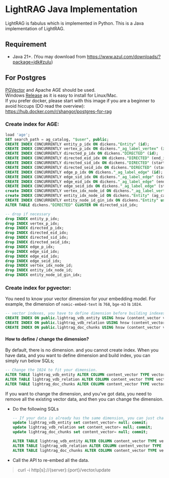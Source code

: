 # LightRAG Java Implementation

LightRAG is fabulus which is implemented in Python. This is a Java implementation of LightRAG.

## Requirement
- Java 21+. (You may download from https://www.azul.com/downloads/?package=jdk#zulu) 

## For Postgres
[PGVector](https://github.com/pgvector/pgvector) and Apache AGE should be used.  
Windows [Release](https://github.com/ShanGor/apache-age-windows/releases/tag/PG17%2Fv1.5.0-rc0) as it is easy to install for Linux/Mac.  
If you prefer docker, please start with this image if you are a beginner to avoid hiccups (DO read the overview): https://hub.docker.com/r/shangor/postgres-for-rag
### Create index for AGE:
```sql
load 'age';
SET search_path = ag_catalog, "$user", public;
CREATE INDEX CONCURRENTLY entity_p_idx ON dickens."Entity" (id);
CREATE INDEX CONCURRENTLY vertex_p_idx ON dickens."_ag_label_vertex" (id);
CREATE INDEX CONCURRENTLY directed_p_idx ON dickens."DIRECTED" (id);
CREATE INDEX CONCURRENTLY directed_eid_idx ON dickens."DIRECTED" (end_id);
CREATE INDEX CONCURRENTLY directed_sid_idx ON dickens."DIRECTED" (start_id);
CREATE INDEX CONCURRENTLY directed_seid_idx ON dickens."DIRECTED" (start_id,end_id);
CREATE INDEX CONCURRENTLY edge_p_idx ON dickens."_ag_label_edge" (id);
CREATE INDEX CONCURRENTLY edge_sid_idx ON dickens."_ag_label_edge" (start_id);
CREATE INDEX CONCURRENTLY edge_eid_idx ON dickens."_ag_label_edge" (end_id);
CREATE INDEX CONCURRENTLY edge_seid_idx ON dickens."_ag_label_edge" (start_id,end_id);
create INDEX CONCURRENTLY vertex_idx_node_id ON dickens."_ag_label_vertex" (ag_catalog.agtype_access_operator(properties, '"node_id"'::agtype));
create INDEX CONCURRENTLY entity_idx_node_id ON dickens."Entity" (ag_catalog.agtype_access_operator(properties, '"node_id"'::agtype));
CREATE INDEX CONCURRENTLY entity_node_id_gin_idx ON dickens."Entity" using gin(properties);
ALTER TABLE dickens."DIRECTED" CLUSTER ON directed_sid_idx;

-- drop if necessary
drop INDEX entity_p_idx;
drop INDEX vertex_p_idx;
drop INDEX directed_p_idx;
drop INDEX directed_eid_idx;
drop INDEX directed_sid_idx;
drop INDEX directed_seid_idx;
drop INDEX edge_p_idx;
drop INDEX edge_sid_idx;
drop INDEX edge_eid_idx;
drop INDEX edge_seid_idx;
drop INDEX vertex_idx_node_id;
drop INDEX entity_idx_node_id;
drop INDEX entity_node_id_gin_idx;
```
### Create index for pgvector:
You need to know your vector dimension for your embedding model. 
For example, the dimension of `nomic-embed-text` is `768`, `bge-m3` is `1024`.
```sql
-- vector indexes, you have to define dimension before building indexes
CREATE INDEX ON public.lightrag_vdb_entity USING hnsw (content_vector vector_cosine_ops);
CREATE INDEX ON public.lightrag_vdb_relation USING hnsw (content_vector vector_cosine_ops);
CREATE INDEX ON public.lightrag_doc_chunks USING hnsw (content_vector vector_cosine_ops);
```
#### How to define / change the dimension?
By default, there is no dimension. and you cannot create index. When you have data, and you want to define dimension and build index, you can simply run below SQLs;
```sql
-- Change the 1024 to fit your dimension.
ALTER TABLE lightrag_vdb_entity ALTER COLUMN content_vector TYPE vector(1024);
ALTER TABLE lightrag_vdb_relation ALTER COLUMN content_vector TYPE vector(1024);
ALTER TABLE lightrag_doc_chunks ALTER COLUMN content_vector TYPE vector(1024);
```
If you want to change the dimension, and you've got data, you need to remove all the existing vector data, and then you can change the dimension.
- Do the following SQLs
  ```sql
  -- If your data is already has the same dimension, you can just change the dimension without data cleanup.
  update lightrag_vdb_entity set content_vector= null; commit;
  update lightrag_vdb_relation set content_vector= null; commit;
  update lightrag_doc_chunks set content_vector= null; commit;

  ALTER TABLE lightrag_vdb_entity ALTER COLUMN content_vector TYPE vector(1024);
  ALTER TABLE lightrag_vdb_relation ALTER COLUMN content_vector TYPE vector(1024);
  ALTER TABLE lightrag_doc_chunks ALTER COLUMN content_vector TYPE vector(1024);
  ```
-  Call the API to re-embed all the data.
  > curl -i http[s]://{server}:{port}/vector/update